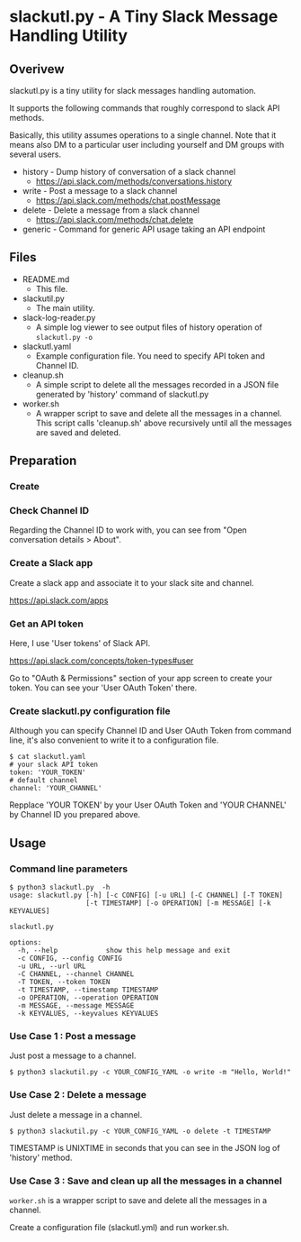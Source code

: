 # slackutl.py - A Tiny Slack Message Handling Utility

## Overivew

slackutl.py is a tiny utility for slack messages handling automation.

It supports the following commands that roughly correspond to slack API
methods.

Basically, this utility assumes operations to a single channel. Note that
it means also DM to a particular user including yourself and
DM groups with several users.

* history - Dump history of conversation of a slack channel
    * https://api.slack.com/methods/conversations.history
* write - Post a message to a slack channel
    * https://api.slack.com/methods/chat.postMessage
* delete - Delete a message from a slack channel
    * https://api.slack.com/methods/chat.delete
* generic - Command for generic API usage taking an API endpoint

## Files

* README.md
    * This file.
* slackutil.py
    * The main utility.
* slack-log-reader.py
    * A simple log viewer to see output files of history operation of
     `slackutl.py -o`
* slackutl.yaml
    * Example configuration file. You need to specify API token and Channel ID.
* cleanup.sh
    * A simple script to delete all the messages recorded in a JSON file
    generated by 'history' command of slackutl.py
* worker.sh
    * A wrapper script to save and delete all the messages in a channel.
    This script calls 'cleanup.sh' above recursively until all the messages
    are saved and deleted.


## Preparation

### Create

### Check Channel ID

Regarding the Channel ID to work with, you can see from
"Open conversation details > About".

### Create a Slack app

Create a slack app and associate it to your slack site and channel.

https://api.slack.com/apps

### Get an API token

Here, I use 'User tokens' of Slack API.

https://api.slack.com/concepts/token-types#user

Go to "OAuth & Permissions" section of your app screen to create your token.
You can see your 'User OAuth Token' there.

### Create slackutl.py configuration file

Although you can specify Channel ID and User OAuth Token from command line,
it's also convenient to write it to a configuration file.

```
$ cat slackutl.yaml
# your slack API token
token: 'YOUR_TOKEN'
# default channel
channel: 'YOUR_CHANNEL'
```

Repplace 'YOUR TOKEN' by your User OAuth Token and 'YOUR CHANNEL' by
Channel ID you prepared above.

## Usage

### Command line parameters

```
$ python3 slackutl.py  -h
usage: slackutl.py [-h] [-c CONFIG] [-u URL] [-C CHANNEL] [-T TOKEN]
                   [-t TIMESTAMP] [-o OPERATION] [-m MESSAGE] [-k KEYVALUES]

slackutl.py

options:
  -h, --help            show this help message and exit
  -c CONFIG, --config CONFIG
  -u URL, --url URL
  -C CHANNEL, --channel CHANNEL
  -T TOKEN, --token TOKEN
  -t TIMESTAMP, --timestamp TIMESTAMP
  -o OPERATION, --operation OPERATION
  -m MESSAGE, --message MESSAGE
  -k KEYVALUES, --keyvalues KEYVALUES
```

### Use Case 1 : Post a message

Just post a message to a channel.

```
$ python3 slackutil.py -c YOUR_CONFIG_YAML -o write -m "Hello, World!"
```

### Use Case 2 : Delete a message

Just delete a message in a channel.

```
$ python3 slackutil.py -c YOUR_CONFIG_YAML -o delete -t TIMESTAMP
```

TIMESTAMP is UNIXTIME in seconds that you can see in the JSON log of
'history' method.


### Use Case 3 : Save and clean up all the messages in a channel

`worker.sh` is a wrapper script to save and delete all the messages
in a channel.

Create a configuration file (slackutl.yml) and run worker.sh.


